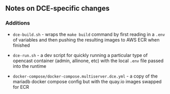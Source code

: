 ## Notes on DCE-specific changes

### Additions

- `dce-build.sh` - wraps the `make build` command by first reading 
  in a `.env` of variables and then pushing the resulting images to
  AWS ECR when finished

- `dce-run.sh` - a dev script for quickly running a particular 
  type of opencast container (admin, allinone, etc) with the local 
  `.env` file passed into the runtime

- `docker-compose/docker-compose.multiserver.dce.yml` - a copy of 
  the mariadb docker compose config but with the quay.io images swapped 
  for ECR
